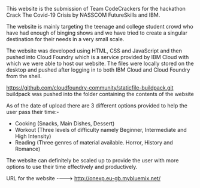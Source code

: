 This website is the submission of Team CodeCrackers for the hackathon Crack The Covid-19 Crisis by NASSCOM FutureSkills and IBM.

The website is mainly targeting the teenage and college student crowd who have had enough of binging shows and we have tried to create a 
singular destination for their needs in a very small scale.

The website was developed using HTML, CSS and JavaScript and then pushed into Cloud Foundry which is a service provided by IBM Cloud with
which we were able to host our website. The files were locally stored on the desktop and pushed after logging in to both IBM Cloud and 
Cloud Foundry from the shell.

https://github.com/cloudfoundry-community/staticfile-buildpack.git buildpack was pushed into the folder containing the contents of the 
website

As of the date of upload there are 3 different options provided to help the user pass their time:-
  - Cooking (Snacks, Main Dishes, Dessert)
  - Workout (Three levels of difficulty namely Beginner, Intermediate and High Intensity)
  - Reading (Three genres of material available. Horror, History and Romance)
  
 The website can definitely be scaled up to provide the user with more options to use their time effectively and productively.
 
 URL for the website ----> http://onexp.eu-gb.mybluemix.net/ 
